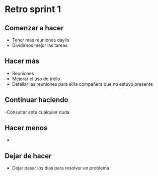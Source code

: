 # Retro sprint 1

## Comenzar a hacer

- Tener mas reuniones daylis
- Dividirnos mejor las tareas

## Hacer más
- Reuniones
- Mejorar el uso de trello
- Detallar las reuniones para el/la compañera que no estuvo presente

## Continuar haciendo
-Consultar ante cualquier duda 

## Hacer menos
-

## Dejar de hacer
- Dejar pasar los dias para resolver un problema